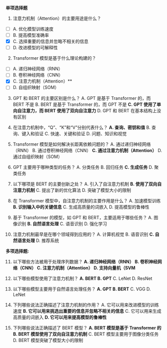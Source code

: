 

**单项选择题**
1. 注意力机制（Attention）的主要用途是什么？
  - [ ] A. 优化模型训练速度
  - [ ] B. 提高模型准确率
  - [x] C. 选择重要的信息并忽略不相关的信息
  - [ ] D. 改进模型的可解释性

2. Transformer 模型是基于什么理论构建的？
  - [ ] A. 递归神经网络（RNN）
  - [ ] B. 卷积神经网络（CNN）
  - [x] C. 注意力机制（Attention）**
  - [ ] D. 自组织映射（SOM）

3. GPT 和 BERT 的主要区别是什么？
    A. GPT 是基于 Transformer 的，而 BERT 不是
    B. BERT 是基于 Transformer 的，而 GPT 不是
  **C. GPT 使用了单向自注意力，而 BERT 使用了双向自注意力**
    D. GPT 和 BERT 在基本结构上没有区别

4. 在注意力机制中，“Q”、“K”和“V”分别代表什么？
  **A. 查询、密钥和值**
  B. 查询、键入和验证
  C. 快速、关键和验证
  D. 问题、知识和视觉

5. Transformer 模型是如何解决长距离依赖问题的？
    A. 通过递归神经网络（RNN）
    B. 通过卷积神经网络（CNN）
  **C. 通过注意力机制（Attention）**
    D. 通过自组织映射（SOM）

6. GPT 主要用于哪种类型的任务？
    A. 分类任务
    B. 回归任务
  **C. 生成任务**
    D. 聚类任务

7. 以下哪项是 BERT 的主要创新之处？
    A. 引入了自注意力机制
    **B. 使用了双向自注意力机制**
    C. 提出了新的优化算法
    D. 突破了模型大小的限制

8. 在 Transformer 模型中，自注意力机制的主要作用是什么？
    A. 加速模型训练
    **B. 识别输入中的关键信息**
    C. 生成高质量的词嵌入
    D. 提高模型的鲁棒性

9. 基于 Transformer 的模型，如 GPT 和 BERT，主要适用于哪些任务？
    A. 图像识别
    **B. 自然语言处理**
    C. 语音识别
    D. 强化学习

10. 注意力机制最早是在哪个领域得到应用的？
    A. 计算机视觉
    B. 语音识别
    **C. 自然语言处理**
    D. 推荐系统

**多项选择题:**

11. 以下哪些方法被用于处理序列数据？
    **A. 递归神经网络（RNN）
    B. 卷积神经网络（CNN）
    C. 注意力机制（Attention）
    D. 支持向量机（SVM**

12. 以下哪些模型使用了注意力机制？
    **A. BERT
    B. GPT**
    C. LeNet
    D. ResNet

13. 以下哪些模型主要用于自然语言处理任务？
    **A. GPT
    B. BERT**
    C. VGG
    D. LeNet

14. 下列哪些说法正确描述了注意力机制的作用？
    A. 它可以用来改进模型的训练速度
    **B. 它可以用来挑选出重要的信息并忽略不相关的信息**
    C. 它可以用来生成高质量的词嵌入
    **D. 它可以用来提高模型的鲁棒性**

15. 下列哪些说法正确描述了 BERT 模型？
    **A. BERT 模型是基于 Transformer 的
    B. BERT 模型使用了双向自注意力机制**
    C. BERT 模型主要用于图像分类任务
    D. BERT 模型突破了模型大小的限制

